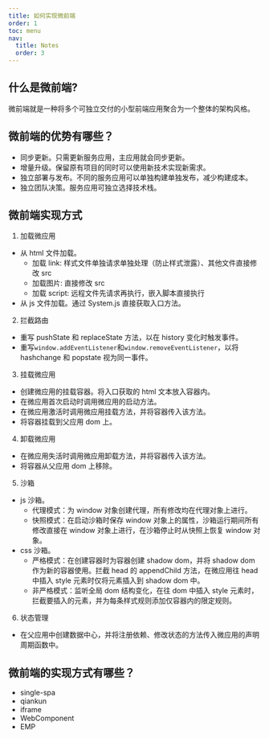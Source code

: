 ```yaml
---
title: 如何实现微前端
order: 1
toc: menu
nav:
  title: Notes
  order: 3
---
```


## 什么是微前端?

微前端就是一种将多个可独立交付的小型前端应用聚合为一个整体的架构风格。

## 微前端的优势有哪些？

- 同步更新。只需更新服务应用，主应用就会同步更新。
- 增量升级。保留原有项目的同时可以使用新技术实现新需求。
- 独立部署与发布。不同的服务应用可以单独构建单独发布，减少构建成本。
- 独立团队决策。服务应用可独立选择技术栈。

## 微前端实现方式

1. 加载微应用

- 从 html 文件加载。
  - 加载 link: 样式文件单独请求单独处理（防止样式泄露）、其他文件直接修改 src
  - 加载图片: 直接修改 src
  - 加载 script: 远程文件先请求再执行，嵌入脚本直接执行
- 从 js 文件加载。通过 System.js 直接获取入口方法。

2. 拦截路由

- 重写 pushState 和 replaceState 方法，以在 history 变化时触发事件。
- 重写`window.addEventListener`和`window.removeEventListener`，以将 hashchange 和 popstate 视为同一事件。

3. 挂载微应用

- 创建微应用的挂载容器。将入口获取的 html 文本放入容器内。
- 在微应用首次启动时调用微应用的启动方法。
- 在微应用激活时调用微应用挂载方法，并将容器传入该方法。
- 将容器挂载到父应用 dom 上。

4. 卸载微应用

- 在微应用失活时调用微应用卸载方法，并将容器传入该方法。
- 将容器从父应用 dom 上移除。

5. 沙箱

- js 沙箱。
  - 代理模式：为 window 对象创建代理，所有修改均在代理对象上进行。
  - 快照模式：在启动沙箱时保存 window 对象上的属性，沙箱运行期间所有修改直接在 window 对象上进行，在沙箱停止时从快照上恢复 window 对象。
- css 沙箱。
  - 严格模式：在创建容器时为容器创建 shadow dom，并将 shadow dom 作为新的容器使用。拦截 head 的 appendChild 方法，在微应用往 head 中插入 style 元素时仅将元素插入到 shadow dom 中。
  - 非严格模式：监听全局 dom 结构变化，在往 dom 中插入 style 元素时，拦截要插入的元素，并为每条样式规则添加仅容器内的限定规则。

6. 状态管理

- 在父应用中创建数据中心，并将注册依赖、修改状态的方法传入微应用的声明周期函数中。

## 微前端的实现方式有哪些？

- single-spa
- qiankun
- iframe
- WebComponent
- EMP
